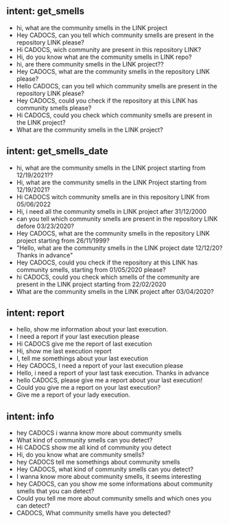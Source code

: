 ## intent: get_smells
- hi, what are the community smells in the LINK project
- Hey CADOCS, can you tell which community smells are present in the repository LINK please? 
- Hi CADOCS, wich community are present in this repository LINK?
- Hi, do you know what are the community smells in LINK repo?
- hi, are there community smells in the LINK project??
- Hey CADOCS, what are the community smells in the repository LINK please? 
- Hello CADOCS, can you tell which community smells are present in the repository LINK please?
- Hey CADOCS, could you check if the repository at this LINK has community smells please?
- Hi CADOCS, could you check which community smells are present in the LINK project?
- What are the community smells in the LINK project?
## intent: get_smells_date
- hi, what are the community smells in the LINK project starting from 12/19/2021??
- Hi, what are the community smells in the LINK Project starting from 12/19/2021?
- Hi CADOCS witch community smells are in this repository LINK from 05/06/2022
- Hi, i need all the community smells in LINK project after 31/12/2000
-  can you tell which community smells are present in the repository LINK defore 03/23/2020?
- Hey CADOCS, what are the community smells in the repository LINK project starting from 26/11/1999? 
- "Hello, what are the community smells in the LINK project date 12/12/20? Thanks in advance"
- Hey CADOCS, could you check if the repository at this LINK has community smells, starting from 01/05/2020 please?
- hi CADOCS, could you check which smells of the community are present in the LINK project starting from 22/02/2020
- What are the community smells in the LINK project after 03/04/2020?
## intent: report
- hello, show me information about your last execution.
- I need a report if your last execution please
- Hi CADOCS give me the report of last execution
- Hi, show me last execution report
- I, tell me somethings  about your last execution
- Hey CADOCS, I need a report of your last execution please 
- Hello, i need a report of your last task execution. Thanks in advance
- hello CADOCS, please give me a report about your last execution!
- Could you give me a report on your last execution?
- Give me a report of your lady execution.
## intent: info
- hey CADOCS i wanna know more about community smells
- What kind of community smells can you detect? 
- Hi CADOCS show me all kind of community you detect
- Hi, do you know what are community smells?
- hey CADOCS tell me somethings  about community smells
- Hey CADOCS, what kind of community smells can you detect? 
- I wanna know more about community smells, it seems interesting
- hey CADOCS, can you show me some informations about community smells that you can detect?
- Could you tell me more about community smells and which ones you can detect?
- CADOCS, What community smells have you detected?
